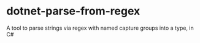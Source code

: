# dotnet-parse-from-regex
A tool to parse strings via regex with named capture groups into a type, in C#
